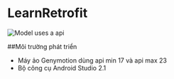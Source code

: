 # LearnRetrofit

![Model uses a api](http://i477.photobucket.com/albums/rr132/trungepu/Model%20uses%20a%20api_zpsuiew9tmd.jpg)

##Môi trường phát triển
+ Máy ảo Genymotion dùng api min 17 và api max 23
+ Bộ công cụ Android Studio 2.1
